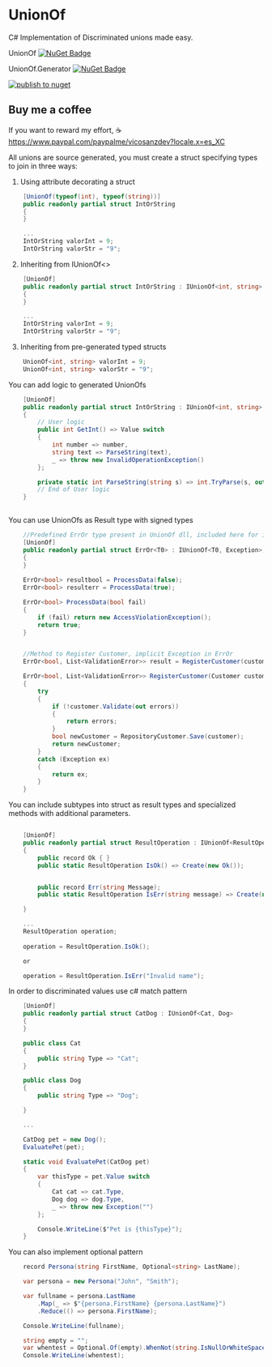 # UnionOf
C# Implementation of Discriminated unions made easy.

UnionOf [![NuGet Badge](https://buildstats.info/nuget/UnionOf)](https://www.nuget.org/packages/UnionOf/)

UnionOf.Generator [![NuGet Badge](https://buildstats.info/nuget/UnionOf.Generator)](https://www.nuget.org/packages/UnionOf.Generator/)

[![publish to nuget](https://github.com/vicosanz/UnionOf/actions/workflows/main.yml/badge.svg)](https://github.com/vicosanz/UnionOf/actions/workflows/main.yml)


## Buy me a coffee
If you want to reward my effort, :coffee: https://www.paypal.com/paypalme/vicosanzdev?locale.x=es_XC


All unions are source generated, you must create a struct specifying types to join in three ways:

1. Using attribute decorating a struct

```csharp
    [UnionOf(typeof(int), typeof(string))] 
    public readonly partial struct IntOrString
    {
    }

    ...
    IntOrString valorInt = 9;
    IntOrString valorStr = "9";

```


2. Inheriting from IUnionOf<>

```csharp
    [UnionOf]
    public readonly partial struct IntOrString : IUnionOf<int, string>
    {
    }

    ...
    IntOrString valorInt = 9;
    IntOrString valorStr = "9";
```

3. Inheriting from pre-generated typed structs

```csharp
    UnionOf<int, string> valorInt = 9;
    UnionOf<int, string> valorStr = "9";
```

You can add logic to generated UnionOfs

```csharp
    [UnionOf]
    public readonly partial struct IntOrString : IUnionOf<int, string>
    {
        // User logic
        public int GetInt() => Value switch
        {
            int number => number,
            string text => ParseString(text),
            _ => throw new InvalidOperationException()
        };

        private static int ParseString(string s) => int.TryParse(s, out int num) ? num : 0;
        // End of User logic
    }
    
```


You can use UnionOfs as Result type with signed types

```csharp
    //Predefined ErrOr type present in UnionOf dll, included here for illustration
    [UnionOf]
    public readonly partial struct ErrOr<T0> : IUnionOf<T0, Exception>, IErrOr
    {
    }
    
    ErrOr<bool> resultbool = ProcessData(false);
    ErrOr<bool> resulterr = ProcessData(true);

    ErrOr<bool> ProcessData(bool fail)
    {
        if (fail) return new AccessViolationException();
        return true;
    }


    //Method to Register Customer, implicit Exception in ErrOr
    ErrOr<bool, List<ValidationError>> result = RegisterCustomer(customer);

    ErrOr<bool, List<ValidationError>> RegisterCustomer(Customer customer)
    {
        try
        {
            if (!customer.Validate(out errors))
            {
                return errors;
            }
            bool newCustomer = RepositoryCustomer.Save(customer);
            return newCustomer;
        }
        catch (Exception ex)
        {
            return ex;
        }
    }
```


You can include subtypes into struct as result types and specialized methods with additional parameters.

```csharp

    [UnionOf]
    public readonly partial struct ResultOperation : IUnionOf<ResultOperation.Ok, ResultOperation.Err>
    {
        public record Ok { }
        public static ResultOperation IsOk() => Create(new Ok());


        public record Err(string Message);
        public static ResultOperation IsErr(string message) => Create(new Err(message));

    }

    ...
    ResultOperation operation;
    
    operation = ResultOperation.IsOk();

    or

    operation = ResultOperation.IsErr("Invalid name");

```


In order to discriminated values use c# match pattern

```csharp
    [UnionOf]
    public readonly partial struct CatDog : IUnionOf<Cat, Dog>
    {
    }

    public class Cat
    {
        public string Type => "Cat";
    }

    public class Dog
    {
        public string Type => "Dog";

    }

    ...

    CatDog pet = new Dog();
    EvaluatePet(pet);

    static void EvaluatePet(CatDog pet)
    {
        var thisType = pet.Value switch
        {
            Cat cat => cat.Type,
            Dog dog => dog.Type,
            _ => throw new Exception("")
        };

        Console.WriteLine($"Pet is {thisType}");
    }
```


You can also implement optional pattern

```csharp
    record Persona(string FirstName, Optional<string> LastName);

    var persona = new Persona("John", "Smith");

    var fullname = persona.LastName
        .Map(_ => $"{persona.FirstName} {persona.LastName}")
        .Reduce(() => persona.FirstName);

    Console.WriteLine(fullname);
```


```csharp
    string empty = "";
    var whentest = Optional.Of(empty).WhenNot(string.IsNullOrWhiteSpace).Reduce("is empty");
    Console.WriteLine(whentest);
```
